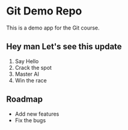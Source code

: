 # Git Demo Repo

This is a demo app for the Git course.

## Hey man Let's see this update
1. Say Hello
2. Crack the spot
3. Master AI
4. Win the race


## Roadmap
* Add new features
* Fix the bugs